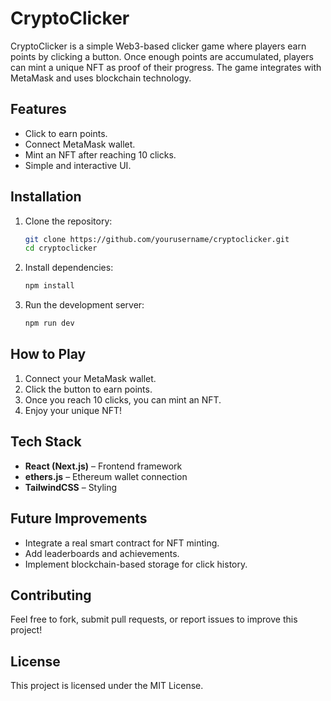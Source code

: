 # CryptoClicker

CryptoClicker is a simple Web3-based clicker game where players earn points by clicking a button. Once enough points are accumulated, players can mint a unique NFT as proof of their progress. The game integrates with MetaMask and uses blockchain technology.

## Features
- Click to earn points.
- Connect MetaMask wallet.
- Mint an NFT after reaching 10 clicks.
- Simple and interactive UI.  

## Installation
  
1. Clone the repository:  
   ```bash   
   git clone https://github.com/yourusername/cryptoclicker.git
   cd cryptoclicker
   ```  

2. Install dependencies:
   ```bash
   npm install 
   ```

3. Run the development server:
   ```bash
   npm run dev
   ```

## How to Play
1. Connect your MetaMask wallet.
2. Click the button to earn points.
3. Once you reach 10 clicks, you can mint an NFT.
4. Enjoy your unique NFT!

## Tech Stack
- **React (Next.js)** – Frontend framework 
- **ethers.js** – Ethereum wallet connection
- **TailwindCSS** – Styling

## Future Improvements
- Integrate a real smart contract for NFT minting.
- Add leaderboards and achievements.
- Implement blockchain-based storage for click history.

## Contributing
Feel free to fork, submit pull requests, or report issues to improve this project!

## License
This project is licensed under the MIT License.
